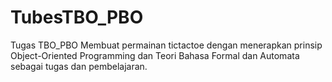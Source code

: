 # TubesTBO_PBO
Tugas TBO_PBO
Membuat permainan tictactoe dengan menerapkan prinsip Object-Oriented Programming dan Teori Bahasa Formal dan Automata sebagai tugas dan pembelajaran.
